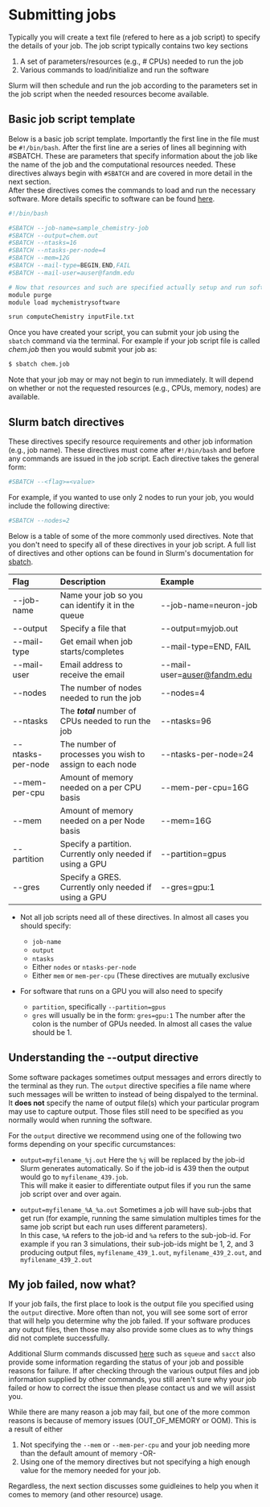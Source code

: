 # Submitting jobs

Typically you will create a text file (refered to here as a job script) to specify the details of your job.  The job script typically contains two key sections

1. A set of parameters/resources (e.g., # CPUs) needed to run the job
2. Various commands to load/initialize and run the software

Slurm will then schedule and run the job according to the parameters set in the job script when the needed resources become available. 

## Basic job script template

Below is a basic job script template.  Importantly the first line in the file must be `#!/bin/bash`.  After the first line are a series of lines all beginning with #SBATCH.  These are parameters
that specify information about the job like the name of the job and the computational resources needed.  These directives always begin with `#SBATCH` and are covered in more detail in the next section.  
After these directives comes the commands to load and run the necessary software.  More details specific to software can be found [here](../software/README.md).

```bash
#!/bin/bash

#SBATCH --job-name=sample_chemistry-job
#SBATCH --output=chem.out
#SBATCH --ntasks=16
#SBATCH --ntasks-per-node=4
#SBATCH --mem=12G
#SBATCH --mail-type=BEGIN,END,FAIL
#SBATCH --mail-user=auser@fandm.edu

# Now that resources and such are specified actually setup and run software
module purge
module load mychemistrysoftware

srun computeChemistry inputFile.txt
```

Once you have created your script, you can submit your job using the `sbatch` command via the terminal.  For example if your job script file is called *chem.job* then you would submit your job as:

```bash
$ sbatch chem.job
```

Note that your job may or may not begin to run immediately.  It will depend on whether or not the requested resources (e.g., CPUs, memory, nodes) are available.

## Slurm batch directives

These directives specify resource requirements and other job information (e.g., job name). These directives must come after `#!/bin/bash` and before any commands are issued in the job script. 
Each directive takes the general form:

```bash
#SBATCH --<flag>=<value>
```

For example, if you wanted to use only 2 nodes to run your job, you would include the following directive:

```bash
#SBATCH --nodes=2
```

Below is a table of some of the more commonly used directives.  Note that you don't need to specify all of these directives in your job script.
A full list of directives and other options can be found in Slurm's documentation for [sbatch](https://slurm.schedmd.com/sbatch.html).

| Flag                | Description                                         | Example                    |
| :------------------ | :-------------------------------------------------- | :------------------------- |
| --job-name          | Name your job so you can identify it in the queue   | --job-name=neuron-job      |
| --output            | Specify a file that                                 | --output=myjob.out         |
| --mail-type         | Get email when job starts/completes                 | --mail-type=END, FAIL      |
| --mail-user         | Email address to receive the email                  | --mail-user=auser@fandm.edu |
| --nodes             | The number of nodes needed to run the job           | --nodes=4                  |
| --ntasks            | The ***total*** number of CPUs needed to run the job | --ntasks=96               |
| --ntasks-per-node   | The number of processes you wish to assign to each node | --ntasks-per-node=24   |
| --mem-per-cpu       | Amount of memory needed on a per CPU basis          | --mem-per-cpu=16G          |
| --mem               | Amount of memory needed on a per Node basis         | --mem=16G                  |
| --partition         | Specify a partition. Currently only needed if using a GPU | --partition=gpus     |
| --gres              | Specify a GRES. Currently only needed if using a GPU | --gres=gpu:1              |

- Not all job scripts need all of these directives.  In almost all cases you should specify:
  - `job-name`
  - `output`
  - `ntasks`
  - Either `nodes` or `ntasks-per-node`
  - Either `mem` or `mem-per-cpu` (These directives are mutually exclusive

- For software that runs on a GPU you will also need to specify
  - `partition`, specifically `--partition=gpus`
  - `gres` will usually be in the form: `gres=gpu:1`  The number after the colon is the number of GPUs needed.  In almost all cases the value should be 1.

## Understanding the --output directive

Some software packages sometimes output messages and errors directly to the terminal as they run.  The `output` directive specifies a file name where such messages will be written to instead of being dispalyed to the terminal.  It **does not** specify the name of output file(s) which your particular program may use to capture output.  Those files still need to be specified as you normally would when running the software.

For the `output` directive we recommend using one of the following two forms depending on your specific curcumstances:

- `output=myfilename_%j.out`  Here the `%j` will be replaced by the job-id Slurm generates automatically.  So if the job-id is 439 then the output would go to `myfilename_439.job`.  
  This will make it easier to differentiate output files if you run the same job script over and over again.

- `output=myfilename_%A_%a.out`  Sometimes a job will have sub-jobs that get run (for example, running the same simulation multiples times for the same job script but each run uses different parameters).  
   In this case, `%A` refers to the job-id and `%a` refers to the sub-job-id.  For example if you ran 3 simulations, their sub-job-ids might be 1, 2, and 3 producing output files, `myfilename_439_1.out`, `myfilename_439_2.out`, and `myfilename_439_2.out`

## My job failed, now what?

If your job fails, the first place to look is the output file you specified using the `output` directive.  More often than not, you will see some sort of error that will help you determine why the job failed.  If your software produces any output files, then those may also provide some clues as to why things did not complete successfully.  

Additional Slurm commands discussed [here](04_commands.md) such as `squeue` and `sacct` also provide some information regarding the status of your job and possible reasons for failure.  If after checking through the various output files and job information supplied by other commands, you still aren't sure why your job failed or how to correct the issue then please contact us and we will assist you.

While there are many reason a job may fail, but one of the more common reasons is because of memory issues (OUT_OF_MEMORY or OOM).  This is a result of either

1. Not specifying the `--mem` or `--mem-per-cpu` and your job needing more than the default amount of memory -OR-
2. Using one of the memory directives but not specifying a high enough value for the memory needed for your job.

Regardless, the next section discusses some guidleines to help you when it comes to memory (and other resource) usage.